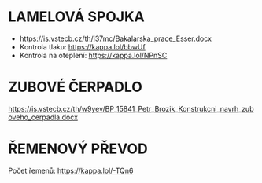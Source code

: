 # LAMELOVÁ SPOJKA
- https://is.vstecb.cz/th/i37mc/Bakalarska_prace_Esser.docx
- Kontrola tlaku: https://kappa.lol/bbwUf
- Kontrola na oteplení: https://kappa.lol/NPnSC
# ZUBOVÉ ČERPADLO
https://is.vstecb.cz/th/w9yev/BP_15841_Petr_Brozik_Konstrukcni_navrh_zuboveho_cerpadla.docx
# ŘEMENOVÝ PŘEVOD
Počet řemenů: https://kappa.lol/-TQn6
